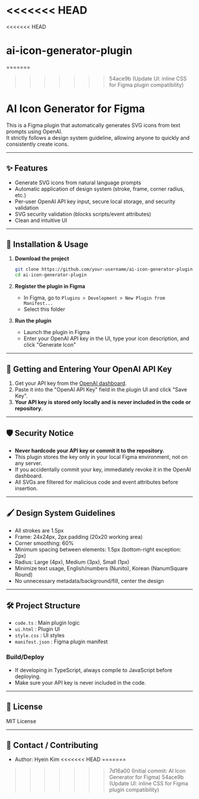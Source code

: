 <<<<<<< HEAD
=======
<<<<<<< HEAD
# ai-icon-generator-plugin
=======
>>>>>>> 54ace9b (Update UI: inline CSS for Figma plugin compatibility)
# AI Icon Generator for Figma

This is a Figma plugin that automatically generates SVG icons from text prompts using OpenAI.  
It strictly follows a design system guideline, allowing anyone to quickly and consistently create icons.

---

## ✨ Features

- Generate SVG icons from natural language prompts
- Automatic application of design system (stroke, frame, corner radius, etc.)
- Per-user OpenAI API key input, secure local storage, and security validation
- SVG security validation (blocks scripts/event attributes)
- Clean and intuitive UI

---

## 🚀 Installation & Usage

1. **Download the project**

   ```bash
   git clone https://github.com/your-username/ai-icon-generator-plugin.git
   cd ai-icon-generator-plugin
   ```

2. **Register the plugin in Figma**

   - In Figma, go to `Plugins > Development > New Plugin from Manifest...`
   - Select this folder

3. **Run the plugin**
   - Launch the plugin in Figma
   - Enter your OpenAI API key in the UI, type your icon description, and click "Generate Icon"

---

## 🔑 Getting and Entering Your OpenAI API Key

1. Get your API key from the [OpenAI dashboard](https://platform.openai.com/api-keys).
2. Paste it into the "OpenAI API Key" field in the plugin UI and click "Save Key".
3. **Your API key is stored only locally and is never included in the code or repository.**

---

## 🛡️ Security Notice

- **Never hardcode your API key or commit it to the repository.**
- This plugin stores the key only in your local Figma environment, not on any server.
- If you accidentally commit your key, immediately revoke it in the OpenAI dashboard.
- All SVGs are filtered for malicious code and event attributes before insertion.

---

## 🖌️ Design System Guidelines

- All strokes are 1.5px
- Frame: 24x24px, 2px padding (20x20 working area)
- Corner smoothing: 60%
- Minimum spacing between elements: 1.5px (bottom-right exception: 2px)
- Radius: Large (4px), Medium (3px), Small (1px)
- Minimize text usage, English/numbers (Nunito), Korean (NanumSquare Round)
- No unnecessary metadata/background/fill, center the design

---

## 🛠️ Project Structure

- `code.ts` : Main plugin logic
- `ui.html` : Plugin UI
- `style.css` : UI styles
- `manifest.json` : Figma plugin manifest

### Build/Deploy

- If developing in TypeScript, always compile to JavaScript before deploying.
- Make sure your API key is never included in the code.

---

## 📄 License

MIT License

---

## 🙋 Contact / Contributing

- Author: Hyein Kim
<<<<<<< HEAD
=======
>>>>>>> 7d16a00 (Initial commit: AI Icon Generator for Figma)
>>>>>>> 54ace9b (Update UI: inline CSS for Figma plugin compatibility)
